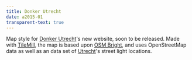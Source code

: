 ```yaml
---
title: Donker Utrecht
date: a2015-01
transparent-text: true
---
```


<section>
  <span>
    Map style for <a href="https://www.facebook.com/donkerutrecht">Donker Utrecht</a>'s new website, soon to be released. Made with <a href="https://www.mapbox.com/tilemill/">TileMill</a>, the map is based upon <a href="https://github.com/mapbox/osm-bright">OSM Bright</a>, and uses OpenStreetMap data as well as an data set of <a href="http://en.wikipedia.org/wiki/Utrecht">Utrecht</a>'s street light locations.
  </span>
</section>

